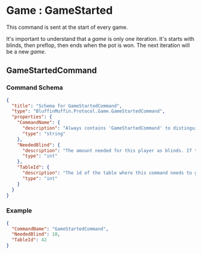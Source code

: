 # Game : GameStarted

This command is sent at the start of every game.

It's important to understand that a *game* is only one iteration. It's starts with blinds, then preflop, then ends when the pot is won. The next iteration will be a new *game*.

## GameStartedCommand

### Command Schema

```json
{
  "title": "Schema for GameStartedCommand",
  "type": "BluffinMuffin.Protocol.Game.GameStartedCommand",
  "properties": {
    "CommandName": {
      "description": "Always contains 'GameStartedCommand' to distinguish the command from others.",
      "type": "string"
    },
    "NeededBlind": {
      "description": "The amount needed for this player as blinds. If the player doesn't need to put any blinds, he will receive 0",
      "type": "int"
    },
    "TableId": {
      "description": "The id of the table where this command needs to go",
      "type": "int"
    }
  }
}
```

### Example

```json
{
  "CommandName": "GameStartedCommand",
  "NeededBlind": 10,
  "TableId": 42
}
```

